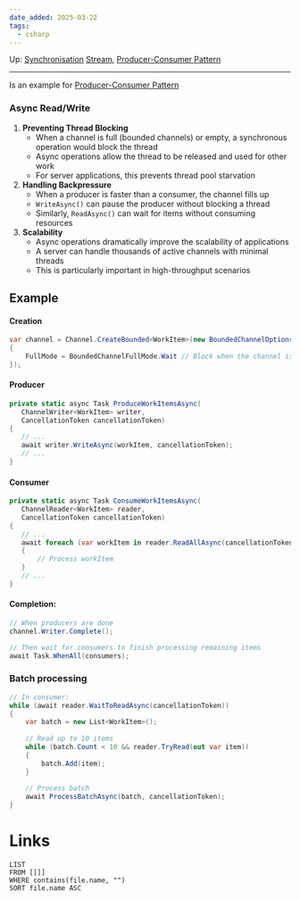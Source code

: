 ```yaml
---
date_added: 2025-03-22
tags:
  - csharp
---
```

Up: [Synchronisation](Synchronisation.md) [Stream](Stream.md), [Producer-Consumer Pattern](Producer-Consumer%20Pattern.md)
___
 Is an example for [Producer-Consumer Pattern](Producer-Consumer%20Pattern.md)


### Async Read/Write

1. **Preventing Thread Blocking**
    - When a channel is full (bounded channels) or empty, a synchronous operation would block the thread
    - Async operations allow the thread to be released and used for other work
    - For server applications, this prevents thread pool starvation
2. **Handling Backpressure**
    - When a producer is faster than a consumer, the channel fills up
    - `WriteAsync()` can pause the producer without blocking a thread
    - Similarly, `ReadAsync()` can wait for items without consuming resources
3. **Scalability**
    - Async operations dramatically improve the scalability of applications
    - A server can handle thousands of active channels with minimal threads
    - This is particularly important in high-throughput scenarios
## Example

####  Creation
```cs
var channel = Channel.CreateBounded<WorkItem>(new BoundedChannelOptions(10)
{
    FullMode = BoundedChannelFullMode.Wait // Block when the channel is full
});
```

#### Producer
 ```csharp
 private static async Task ProduceWorkItemsAsync(
    ChannelWriter<WorkItem> writer,
    CancellationToken cancellationToken)
{
    // ... 
    await writer.WriteAsync(workItem, cancellationToken);
    // ...
}
 ```

#### Consumer
 ```csharp
 private static async Task ConsumeWorkItemsAsync(
    ChannelReader<WorkItem> reader,
    CancellationToken cancellationToken)
{
    // ...
    await foreach (var workItem in reader.ReadAllAsync(cancellationToken))
    {
        // Process workItem
    }
    // ...
}
 ``` 

#### Completion:
```cs
// When producers are done
channel.Writer.Complete();

// Then wait for consumers to finish processing remaining items
await Task.WhenAll(consumers);
```

### Batch processing
```cs
// In consumer:
while (await reader.WaitToReadAsync(cancellationToken))
{
    var batch = new List<WorkItem>();
    
    // Read up to 10 items
    while (batch.Count < 10 && reader.TryRead(out var item))
    {
        batch.Add(item);
    }
    
    // Process batch
    await ProcessBatchAsync(batch, cancellationToken);
}
```


# Links
```dataview
LIST
FROM [[]]
WHERE contains(file.name, "")
SORT file.name ASC
```
